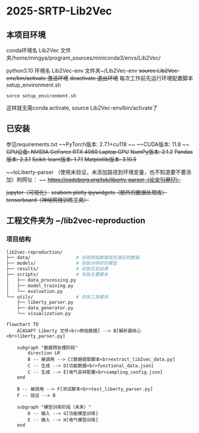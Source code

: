 <!--
 * @Author: QT-ship 3230103073@zju.edu.cn
 * @Date: 2025-08-21 14:27:34
 * @LastEditors: QT-ship 3230103073@zju.edu.cn
 * @LastEditTime: 2025-08-22 19:22:21
 * @FilePath: \2025-SRTP-Lib2Vec\README.md
 * @Description: 这是默认设置,请设置`customMade`, 打开koroFileHeader查看配置 进行设置: https://github.com/OBKoro1/koro1FileHeader/wiki/%E9%85%8D%E7%BD%AE
-->
# 2025-SRTP-Lib2Vec
## 本项目环境
 conda环境名 Lib2Vec           文件夹/home/mingya/program_sources/miniconda3/envs/Lib2Vec/
 
 python3.10 环境名 Lib2Vec-env 文件夹~/Lib2Vec-env
~~source Lib2Vec-env/bin/activate 激活环境~~
~~deactivate 退出环境~~
每次工作前先运行环境配置脚本 setup_environment.sh
```shell
sorce setup_environment.sh
```
这样就无需conda activate, source Lib2Vec-env/bin/activate了

## 已安装
参见requirements.txt
~~PyTorch版本: 2.7.1+cu118 ~~
~~CUDA版本: 11.8 ~~
~~GPU设备: NVIDIA GeForce RTX 4060 Laptop GPU~~
~~NumPy版本: 2.1.2~~
~~Pandas版本: 2.3.1~~
~~Scikit-learn版本: 1.7.1~~
~~Matplotlib版本: 3.10.5~~

~~toLiberty-parser （使用未验证，未添加路径到环境变量，也不知道要不要添加）附网址：       ~~   ~~https://codeberg.org/tok/liberty-parser（论文引用17）~~

~~jupyter（可视化）~~
~~seaborn plotly ipywidgets（额外的数据处理库）~~
~~tensorboard（神经网络训练工具）~~

## 工程文件夹为 ~/lib2vec-reproduction
### 项目结构
```bash
lib2vec-reproduction/
├── data/                 # 存放原始数据或处理后的数据
├── models/               # 存放训练好的模型
├── results/              # 存放实验结果
├── scripts/              # 存放主要脚本
│   ├── data_processing.py
│   ├── model_training.py
│   └── evaluation.py
└── utils/                # 存放工具模块
    ├── liberty_parser.py
    ├── data_generator.py
    └── visualization.py
```

```mermaid
flowchart TD
    A[ASAP7 Liberty 文件<br>原始数据] --> B[解析器核心<br>liberty_parser.py]

    subgraph "数据预处理阶段"
        direction LR
        B -- 被调用 --> C[数据提取脚本<br>extract_lib2vec_data.py]
        C -- 生成 --> D[功能数据<br>functional_data.json]
        C -- 生成 --> E[电气采样配置<br>sampling_config.json]
    end

    B -- 被调用 --> F[测试脚本<br>test_liberty_parser.py]
    F -- 验证 --> B

    subgraph "模型训练阶段（未来）"
        D -- 输入 --> G[功能模型训练]
        E -- 输入 --> H[电气模型训练]
    end
```


